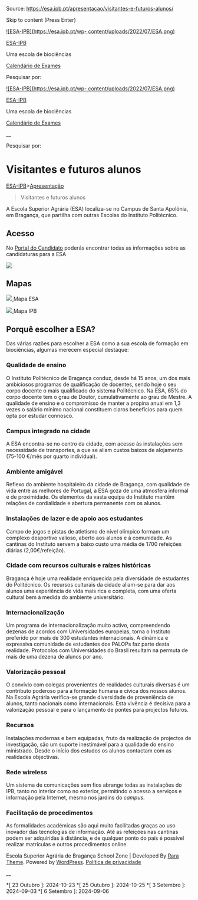 Source: https://esa.ipb.pt/apresentacao/visitantes-e-futuros-alunos/

Skip to content (Press Enter)

[![ESA-IPB](https://esa.ipb.pt/wp-
content/uploads/2022/07/ESA.png)](https://esa.ipb.pt/)

[ESA-IPB](https://esa.ipb.pt/)

Uma escola de biociências

[Calendário de Exames](https://esa.ipb.pt/horarios/)

Pesquisar por:

  

  

  

  

  

[![ESA-IPB](https://esa.ipb.pt/wp-
content/uploads/2022/07/ESA.png)](https://esa.ipb.pt/)

[ESA-IPB](https://esa.ipb.pt/)

Uma escola de biociências

[Calendário de Exames](https://esa.ipb.pt/horarios/)

  

__

Pesquisar por:

# Visitantes e futuros alunos

[ESA-IPB](https://esa.ipb.pt)>[Apresentação](https://esa.ipb.pt/apresentacao/)
> Visitantes e futuros alunos

A Escola Superior Agrária (ESA) localiza-se no Campus de Santa Apolónia, em
Bragança, que partilha com outras Escolas do Instituto Politécnico.

## Acesso

No [Portal do Candidato](http://www.ipb.pt/portaldocandidato) poderás
encontrar todas as informações sobre as candidaturas para a ESA

[ ![](https://esa.ipb.pt/wp-content/uploads/2022/10/portal_candidato_ipb.jpg)
](http://www.ipb.pt/portaldocandidato)

## Mapas

[ ![](https://esa.ipb.pt/wp-content/uploads/2022/10/mapa_esa_2009.png)
](https://esa.ipb.pt/wp-content/uploads/2022/10/EdiificioESA_2021Set.pdf) Mapa
ESA

[ ![](https://esa.ipb.pt/wp-content/uploads/2022/10/MapaIPBJan2013.jpg)
](https://esa.ipb.pt/wp-content/uploads/2022/10/MapaIPBJan2013.pdf) Mapa IPB

## Porquê escolher a ESA?

Das várias razões para escolher a ESA como a sua escola de formação em
biociências, algumas merecem especial destaque:

### **Qualidade de ensino**

O Instituto Politécnico de Bragança conduz, desde há 15 anos, um dos mais
ambiciosos programas de qualificação de docentes, sendo hoje o seu corpo
docente o mais qualificado do sistema Politécnico. Na ESA, 65% do corpo
docente tem o grau de Doutor, cumulativamente ao grau de Mestre. A qualidade
de ensino e o compromisso de manter a propina anual em 1,3 vezes o salário
mínimo nacional constituem claros benefícios para quem opta por estudar
connosco.

### **Campus integrado na cidade**

A ESA encontra-se no centro da cidade, com acesso às instalações sem
necessidade de transportes, a que se aliam custos baixos de alojamento (75-100
€/mês por quarto individual).

### **Ambiente amigável**

Reflexo do ambiente hospitaleiro da cidade de Bragança, com qualidade de vida
entre as melhores de Portugal, a ESA goza de uma atmosfera informal e de
proximidade. Os elementos da vasta equipa do Instituto mantêm relações de
cordialidade e abertura permanente com os alunos.

### **Instalações de lazer e de apoio aos estudantes**

Campo de jogos e pistas de atletismo de nível olímpico formam um complexo
desportivo valioso, aberto aos alunos e à comunidade. As cantinas do Instituto
servem a baixo custo uma média de 1700 refeições diárias (2,00€/refeição).

### **Cidade com recursos culturais e raízes históricas**

Bragança é hoje uma realidade enriquecida pela diversidade de estudantes do
Politécnico. Os recursos culturais da cidade aliam-se para dar aos alunos uma
experiência de vida mais rica e completa, com uma oferta cultural bem à medida
do ambiente universitário.

### **Internacionalização**

Um programa de internacionalização muito activo, compreendendo dezenas de
acordos com Universidades europeias, torna o Instituto preferido por mais de
300 estudantes internacionais. A dinâmica e expressiva comunidade de
estudantes dos PALOPs faz parte desta realidade. Protocolos com Universidades
do Brasil resultam na permuta de mais de uma dezena de alunos por ano.

### **Valorização pessoal**

O convívio com colegas provenientes de realidades culturais diversas é um
contributo poderoso para a formação humana e cívica dos nossos alunos. Na
Escola Agrária verifica-se grande diversidade de proveniência de alunos, tanto
nacionais como internacionais. Esta vivência é decisiva para a valorização
pessoal e para o lançamento de pontes para projectos futuros.

### **Recursos**

Instalações modernas e bem equipadas, fruto da realização de projectos de
investigação, são um suporte inestimável para a qualidade do ensino
ministrado. Desde o início dos estudos os alunos contactam com as realidades
objectivas.

### **Rede wireless**

Um sistema de comunicações sem fios abrange todas as instalações do IPB, tanto
no interior como no exterior, permitindo o acesso a serviços e informação pela
Internet, mesmo nos jardins do _campus_.

### **Facilitação de procedimentos**

As formalidades académicas são aqui muito facilitadas graças ao uso inovador
das tecnologias de informação. Até as refeições nas cantinas podem ser
adquiridas à distância, e de qualquer ponto do país é possível realizar
matrículas e outros procedimentos online.

  

Escola Superior Agrária de Bragança  School Zone | Developed By [Rara Theme](https://rarathemes.com/). Powered by [WordPress](https://wordpress.org/).  [Política de privacidade](https://esa.ipb.pt/politica-de-privacidade/)

__

  *[ 23 Outubro ]: 2024-10-23
  *[ 25 Outubro ]: 2024-10-25
  *[ 3 Setembro ]: 2024-09-03
  *[ 6 Setembro ]: 2024-09-06